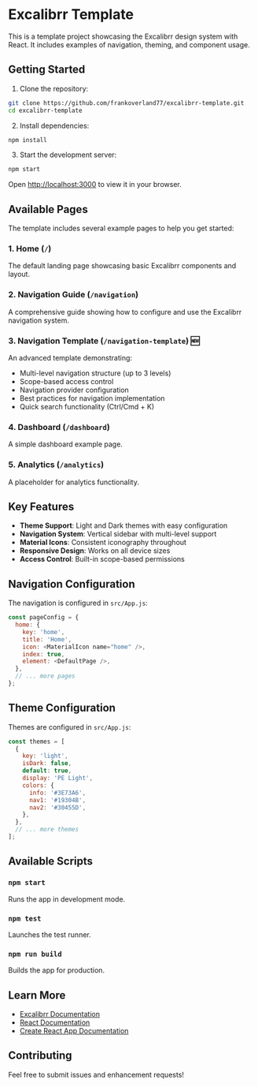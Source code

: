 # Excalibrr Template

This is a template project showcasing the Excalibrr design system with React. It includes examples of navigation, theming, and component usage.

## Getting Started

1. Clone the repository:
```bash
git clone https://github.com/frankoverland77/excalibrr-template.git
cd excalibrr-template
```

2. Install dependencies:
```bash
npm install
```

3. Start the development server:
```bash
npm start
```

Open [http://localhost:3000](http://localhost:3000) to view it in your browser.

## Available Pages

The template includes several example pages to help you get started:

### 1. **Home** (`/`)
The default landing page showcasing basic Excalibrr components and layout.

### 2. **Navigation Guide** (`/navigation`)
A comprehensive guide showing how to configure and use the Excalibrr navigation system.

### 3. **Navigation Template** (`/navigation-template`) 🆕
An advanced template demonstrating:
- Multi-level navigation structure (up to 3 levels)
- Scope-based access control
- Navigation provider configuration
- Best practices for navigation implementation
- Quick search functionality (Ctrl/Cmd + K)

### 4. **Dashboard** (`/dashboard`)
A simple dashboard example page.

### 5. **Analytics** (`/analytics`)
A placeholder for analytics functionality.

## Key Features

- **Theme Support**: Light and Dark themes with easy configuration
- **Navigation System**: Vertical sidebar with multi-level support
- **Material Icons**: Consistent iconography throughout
- **Responsive Design**: Works on all device sizes
- **Access Control**: Built-in scope-based permissions

## Navigation Configuration

The navigation is configured in `src/App.js`:

```javascript
const pageConfig = {
  home: {
    key: 'home',
    title: 'Home',
    icon: <MaterialIcon name="home" />,
    index: true,
    element: <DefaultPage />,
  },
  // ... more pages
};
```

## Theme Configuration

Themes are configured in `src/App.js`:

```javascript
const themes = [
  {
    key: 'light',
    isDark: false,
    default: true,
    display: 'PE Light',
    colors: {
      info: '#3E73A6',
      nav1: '#19304B',
      nav2: '#30455D',
    },
  },
  // ... more themes
];
```

## Available Scripts

### `npm start`
Runs the app in development mode.

### `npm test`
Launches the test runner.

### `npm run build`
Builds the app for production.

## Learn More

- [Excalibrr Documentation](https://github.com/gravitate-js/excalibrr)
- [React Documentation](https://reactjs.org/)
- [Create React App Documentation](https://facebook.github.io/create-react-app/docs/getting-started)

## Contributing

Feel free to submit issues and enhancement requests!
